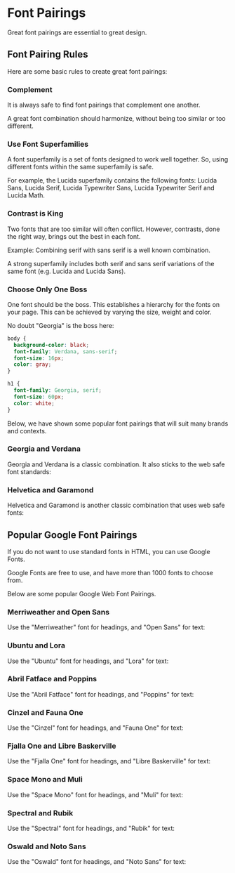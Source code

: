 # Font Pairings

Great font pairings are essential to great design.

## Font Pairing Rules
Here are some basic rules to create great font pairings:

### Complement
It is always safe to find font pairings that complement one another.

A great font combination should harmonize, without being too similar or too different.

### Use Font Superfamilies
A font superfamily is a set of fonts designed to work well together. So, using different fonts within the same superfamily is safe.

For example, the Lucida superfamily contains the following fonts: Lucida Sans, Lucida Serif, Lucida Typewriter Sans, Lucida Typewriter Serif and Lucida Math.

### Contrast is King
Two fonts that are too similar will often conflict. However, contrasts, done the right way, brings out the best in each font.

Example: Combining serif with sans serif is a well known combination.

A strong superfamily includes both serif and sans serif variations of the same font (e.g. Lucida and Lucida Sans).

### Choose Only One Boss
One font should be the boss. This establishes a hierarchy for the fonts on your page. This can be achieved by varying the size, weight and color.



No doubt "Georgia" is the boss here:
```css
body {
  background-color: black;
  font-family: Verdana, sans-serif;
  font-size: 16px;
  color: gray;
}

h1 {
  font-family: Georgia, serif;
  font-size: 60px;
  color: white;
}
```

Below, we have shown some popular font pairings that will suit many brands and contexts.

### Georgia and Verdana
Georgia and Verdana is a classic combination. It also sticks to the web safe font standards:

### Helvetica and Garamond
Helvetica and Garamond is another classic combination that uses web safe fonts:

## Popular Google Font Pairings
If you do not want to use standard fonts in HTML, you can use Google Fonts.

Google Fonts are free to use, and have more than 1000 fonts to choose from.

Below are some popular Google Web Font Pairings.

### Merriweather and Open Sans
Use the "Merriweather" font for headings, and "Open Sans" for text:

### Ubuntu and Lora
Use the "Ubuntu" font for headings, and "Lora" for text:

### Abril Fatface and Poppins
Use the "Abril Fatface" font for headings, and "Poppins" for text:

### Cinzel and Fauna One
Use the "Cinzel" font for headings, and "Fauna One" for text:

### Fjalla One and Libre Baskerville
Use the "Fjalla One" font for headings, and "Libre Baskerville" for text:

### Space Mono and Muli
Use the "Space Mono" font for headings, and "Muli" for text:

### Spectral and Rubik
Use the "Spectral" font for headings, and "Rubik" for text:

### Oswald and Noto Sans
Use the "Oswald" font for headings, and "Noto Sans" for text:

